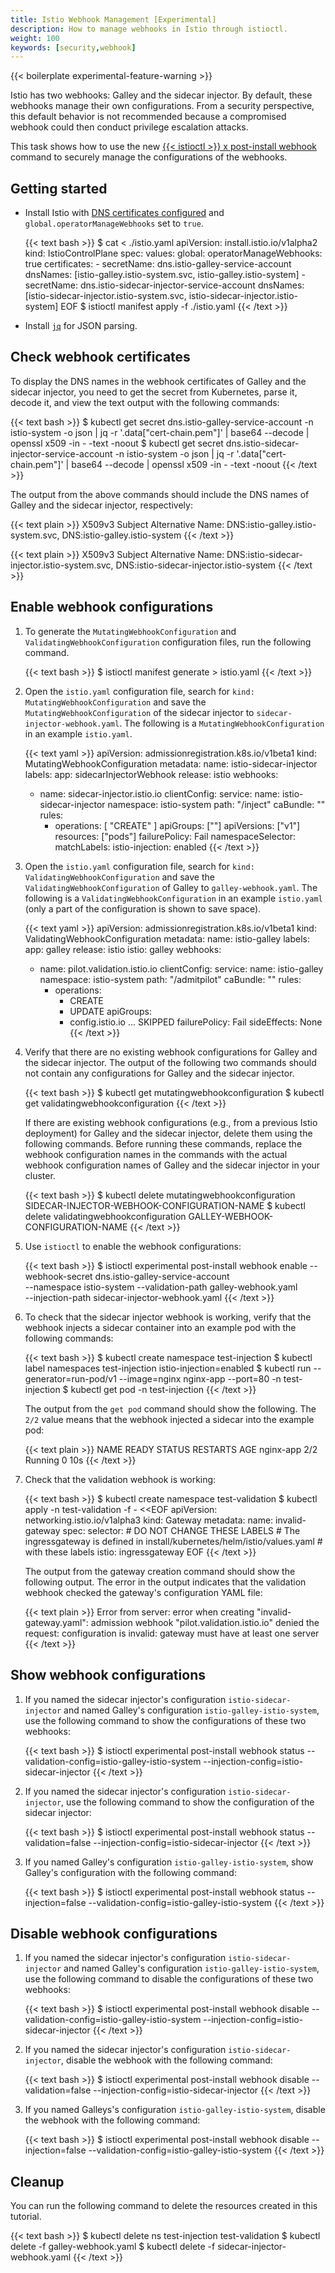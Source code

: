 ```yaml
---
title: Istio Webhook Management [Experimental]
description: How to manage webhooks in Istio through istioctl.
weight: 100
keywords: [security,webhook]
---
```


{{< boilerplate experimental-feature-warning >}}

Istio has two webhooks: Galley and the sidecar injector. By default,
these webhooks manage their own configurations. From a
security perspective, this default behavior is not recommended because a compromised webhook could then conduct
privilege escalation attacks.

This task shows how to use the new [{{< istioctl >}} x post-install webhook](/docs/reference/commands/istioctl/#istioctl-experimental-post-install-webhook) command to
securely manage the configurations of the webhooks.

## Getting started

* Install Istio with [DNS certificates configured](/docs/tasks/security/dns-cert) and
`global.operatorManageWebhooks` set to `true`.

    {{< text bash >}}
    $ cat <<EOF > ./istio.yaml
    apiVersion: install.istio.io/v1alpha2
    kind: IstioControlPlane
    spec:
      values:
        global:
          operatorManageWebhooks: true
          certificates:
            - secretName: dns.istio-galley-service-account
              dnsNames: [istio-galley.istio-system.svc, istio-galley.istio-system]
            - secretName: dns.istio-sidecar-injector-service-account
              dnsNames: [istio-sidecar-injector.istio-system.svc, istio-sidecar-injector.istio-system]
    EOF
    $ istioctl manifest apply -f ./istio.yaml
    {{< /text >}}

* Install [`jq`](https://stedolan.github.io/jq/) for JSON parsing.

## Check webhook certificates

To display the DNS names in the webhook certificates of Galley and the sidecar injector, you need to get the secret
from Kubernetes, parse it, decode it, and view the text output with the following commands:

{{< text bash >}}
$ kubectl get secret dns.istio-galley-service-account -n istio-system -o json | jq -r '.data["cert-chain.pem"]' | base64 --decode | openssl x509 -in - -text -noout
$ kubectl get secret dns.istio-sidecar-injector-service-account -n istio-system -o json | jq -r '.data["cert-chain.pem"]' | base64 --decode | openssl x509 -in - -text -noout
{{< /text >}}

The output from the above commands should include the DNS names of Galley and the sidecar injector, respectively:

{{< text plain >}}
X509v3 Subject Alternative Name:
  DNS:istio-galley.istio-system.svc, DNS:istio-galley.istio-system
{{< /text >}}

{{< text plain >}}
X509v3 Subject Alternative Name:
  DNS:istio-sidecar-injector.istio-system.svc, DNS:istio-sidecar-injector.istio-system
{{< /text >}}

## Enable webhook configurations

1.  To generate the `MutatingWebhookConfiguration` and `ValidatingWebhookConfiguration` configuration files, run the following
command.

    {{< text bash >}}
    $ istioctl manifest generate > istio.yaml
    {{< /text >}}

1.  Open the `istio.yaml` configuration file, search for `kind: MutatingWebhookConfiguration` and save
the `MutatingWebhookConfiguration` of the sidecar injector to `sidecar-injector-webhook.yaml`. The following
is a `MutatingWebhookConfiguration` in an example `istio.yaml`.

    {{< text yaml >}}
    apiVersion: admissionregistration.k8s.io/v1beta1
    kind: MutatingWebhookConfiguration
    metadata:
      name: istio-sidecar-injector
      labels:
        app: sidecarInjectorWebhook
        release: istio
    webhooks:
      - name: sidecar-injector.istio.io
        clientConfig:
          service:
            name: istio-sidecar-injector
            namespace: istio-system
            path: "/inject"
          caBundle: ""
        rules:
          - operations: [ "CREATE" ]
            apiGroups: [""]
            apiVersions: ["v1"]
            resources: ["pods"]
        failurePolicy: Fail
        namespaceSelector:
          matchLabels:
            istio-injection: enabled
    {{< /text >}}

1.  Open the `istio.yaml` configuration file, search for `kind: ValidatingWebhookConfiguration` and save
the `ValidatingWebhookConfiguration` of Galley to `galley-webhook.yaml`. The following
is a `ValidatingWebhookConfiguration` in an example `istio.yaml` (only
a part of the configuration is shown to save space).

    {{< text yaml >}}
    apiVersion: admissionregistration.k8s.io/v1beta1
    kind: ValidatingWebhookConfiguration
    metadata:
      name: istio-galley
      labels:
        app: galley
        release: istio
        istio: galley
    webhooks:
      - name: pilot.validation.istio.io
        clientConfig:
          service:
            name: istio-galley
            namespace: istio-system
            path: "/admitpilot"
          caBundle: ""
        rules:
          - operations:
            - CREATE
            - UPDATE
            apiGroups:
            - config.istio.io
            ... SKIPPED
        failurePolicy: Fail
        sideEffects: None
    {{< /text >}}

1.  Verify that there are no existing webhook configurations for Galley and the sidecar injector.
The output of the following two commands should not contain any configurations for
Galley and the sidecar injector.

    {{< text bash >}}
    $ kubectl get mutatingwebhookconfiguration
    $ kubectl get validatingwebhookconfiguration
    {{< /text >}}

    If there are existing webhook configurations (e.g., from a previous Istio deployment) for
    Galley and the sidecar injector, delete them using the following commands. Before running
    these commands, replace the webhook configuration names in the commands with the
    actual webhook configuration names of Galley and the sidecar injector in your cluster.

    {{< text bash >}}
    $ kubectl delete mutatingwebhookconfiguration SIDECAR-INJECTOR-WEBHOOK-CONFIGURATION-NAME
    $ kubectl delete validatingwebhookconfiguration GALLEY-WEBHOOK-CONFIGURATION-NAME
    {{< /text >}}

1.  Use `istioctl` to enable the webhook configurations:

    {{< text bash >}}
    $ istioctl experimental post-install webhook enable --webhook-secret dns.istio-galley-service-account \
        --namespace istio-system --validation-path galley-webhook.yaml \
        --injection-path sidecar-injector-webhook.yaml
    {{< /text >}}

1.  To check that the sidecar injector webhook is working, verify that the webhook injects a
sidecar container into an example pod with the following commands:

    {{< text bash >}}
    $ kubectl create namespace test-injection
    $ kubectl label namespaces test-injection istio-injection=enabled
    $ kubectl run --generator=run-pod/v1 --image=nginx nginx-app --port=80 -n test-injection
    $ kubectl get pod -n test-injection
    {{< /text >}}

    The output from the `get pod` command should show the following. The `2/2` value means that
    the webhook injected a sidecar into the example pod:

    {{< text plain >}}
    NAME        READY   STATUS    RESTARTS   AGE
    nginx-app   2/2     Running   0          10s
    {{< /text >}}

1.  Check that the validation webhook is working:

    {{< text bash >}}
    $ kubectl create namespace test-validation
    $ kubectl apply -n test-validation -f - <<EOF
    apiVersion: networking.istio.io/v1alpha3
    kind: Gateway
    metadata:
      name: invalid-gateway
    spec:
      selector:
        # DO NOT CHANGE THESE LABELS
        # The ingressgateway is defined in install/kubernetes/helm/istio/values.yaml
        # with these labels
        istio: ingressgateway
    EOF
    {{< /text >}}

    The output from the gateway creation command should show the following output. The error
    in the output indicates that the validation webhook checked the gateway's configuration YAML file:

    {{< text plain >}}
    Error from server: error when creating "invalid-gateway.yaml": admission webhook "pilot.validation.istio.io" denied the request: configuration is invalid: gateway must have at least one server
    {{< /text >}}

## Show webhook configurations

1.  If you named the sidecar injector's configuration `istio-sidecar-injector` and
named Galley's configuration `istio-galley-istio-system`, use the following command
to show the configurations of these two webhooks:

    {{< text bash >}}
    $ istioctl experimental post-install webhook status --validation-config=istio-galley-istio-system  --injection-config=istio-sidecar-injector
    {{< /text >}}

1.  If you named the sidecar injector's configuration `istio-sidecar-injector`,
use the following command to show the configuration of the sidecar injector:

    {{< text bash >}}
    $ istioctl experimental post-install webhook status --validation=false --injection-config=istio-sidecar-injector
    {{< /text >}}

1.  If you named Galley's configuration `istio-galley-istio-system`, show Galley's configuration with the following command:

    {{< text bash >}}
    $ istioctl experimental post-install webhook status --injection=false --validation-config=istio-galley-istio-system
    {{< /text >}}

## Disable webhook configurations

1.  If you named the sidecar injector's configuration `istio-sidecar-injector` and
    named Galley's configuration `istio-galley-istio-system`, use the following command
    to disable the configurations of these two webhooks:

    {{< text bash >}}
    $ istioctl experimental post-install webhook disable --validation-config=istio-galley-istio-system  --injection-config=istio-sidecar-injector
    {{< /text >}}

1.  If you named the sidecar injector's configuration `istio-sidecar-injector`,
disable the webhook with the following command:

    {{< text bash >}}
    $ istioctl experimental post-install webhook disable --validation=false --injection-config=istio-sidecar-injector
    {{< /text >}}

1.  If you named Galleys's configuration `istio-galley-istio-system`, disable the webhook with the following command:

    {{< text bash >}}
    $ istioctl experimental post-install webhook disable --injection=false --validation-config=istio-galley-istio-system
    {{< /text >}}

## Cleanup

You can run the following command to delete the resources created in this tutorial.

{{< text bash >}}
$ kubectl delete ns test-injection test-validation
$ kubectl delete -f galley-webhook.yaml
$ kubectl delete -f sidecar-injector-webhook.yaml
{{< /text >}}